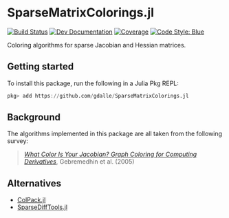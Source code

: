 # SparseMatrixColorings.jl

[![Build Status](https://github.com/gdalle/SparseMatrixColorings.jl/actions/workflows/Test.yml/badge.svg?branch=main)](https://github.com/gdalle/SparseMatrixColorings.jl/actions/workflows/Test.yml?query=branch%3Amain)
[![Dev Documentation](https://img.shields.io/badge/docs-dev-blue.svg)](https://gdalle.github.io/SparseMatrixColorings.jl/dev/)
[![Coverage](https://codecov.io/gh/gdalle/SparseMatrixColorings.jl/branch/main/graph/badge.svg)](https://app.codecov.io/gh/gdalle/SparseMatrixColorings.jl)
[![Code Style: Blue](https://img.shields.io/badge/code%20style-blue-4495d1.svg)](https://github.com/JuliaDiff/BlueStyle)

Coloring algorithms for sparse Jacobian and Hessian matrices.

## Getting started

To install this package, run the following in a Julia Pkg REPL:

```julia
pkg> add https://github.com/gdalle/SparseMatrixColorings.jl
```

## Background

The algorithms implemented in this package are all taken from the following survey:

> [_What Color Is Your Jacobian? Graph Coloring for Computing Derivatives_](https://epubs.siam.org/doi/10.1137/S0036144504444711), Gebremedhin et al. (2005)

## Alternatives

- [ColPack.jl](https://github.com/michel2323/ColPack.jl)
- [SparseDiffTools.jl](https://github.com/JuliaDiff/SparseDiffTools.jl)
